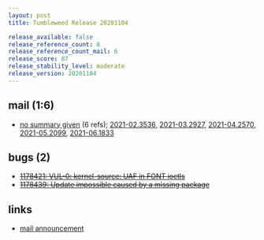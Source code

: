 ```yaml
---
layout: post
title: Tumbleweed Release 20201104

release_available: false
release_reference_count: 8
release_reference_count_mail: 6
release_score: 87
release_stability_level: moderate
release_version: 20201104
---
```


## mail (1:6)

- [no summary given](https://lists.opensuse.org/archives/list/factory@lists.opensuse.org/thread/VLQSJEIUQXE2WV3R7YPXZG7ABIUR3NUP) (6 refs); [2021-02.3536](https://lists.opensuse.org/archives/list/factory@lists.opensuse.org/thread/VLQSJEIUQXE2WV3R7YPXZG7ABIUR3NUP), [2021-03.2927](https://lists.opensuse.org/archives/list/factory@lists.opensuse.org/thread/VLQSJEIUQXE2WV3R7YPXZG7ABIUR3NUP), [2021-04.2570](https://lists.opensuse.org/archives/list/factory@lists.opensuse.org/thread/VLQSJEIUQXE2WV3R7YPXZG7ABIUR3NUP), [2021-05.2099](https://lists.opensuse.org/archives/list/factory@lists.opensuse.org/thread/VLQSJEIUQXE2WV3R7YPXZG7ABIUR3NUP), [2021-06.1833](https://lists.opensuse.org/archives/list/factory@lists.opensuse.org/thread/VLQSJEIUQXE2WV3R7YPXZG7ABIUR3NUP)

## bugs (2)

<!--more-->

- ~~[1178421: VUL-0: kernel-source: UAF in FONT ioctls](https://bugzilla.opensuse.org/show_bug.cgi?id=1178421)~~
- ~~[1178439: Update impossible caused by a missing package](https://bugzilla.opensuse.org/show_bug.cgi?id=1178439)~~



## links

- [mail announcement](https://lists.opensuse.org/archives/list/factory@lists.opensuse.org/thread/VLQSJEIUQXE2WV3R7YPXZG7ABIUR3NUP)
